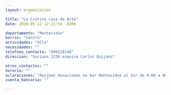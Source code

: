 ```yaml
---
layout: organizacion

title: "La Cretina Casa de Arte"
date: 2020-05-12 12:21:54 -0300

departamento: "Montevideo"
barrio: "Centro"
actividades: "Olla"
necesidades: ""
telefono_contacto: "099228148"
direccion: "Soriano 1236 esquina Carlos Quijano"

otros_contactos: ""
horario: ""
aclaraciones: "Reciben donaciones en bar Montevideo al Sur de 9:00 a 00:00"
cuenta_bancaria: ""

---
```

